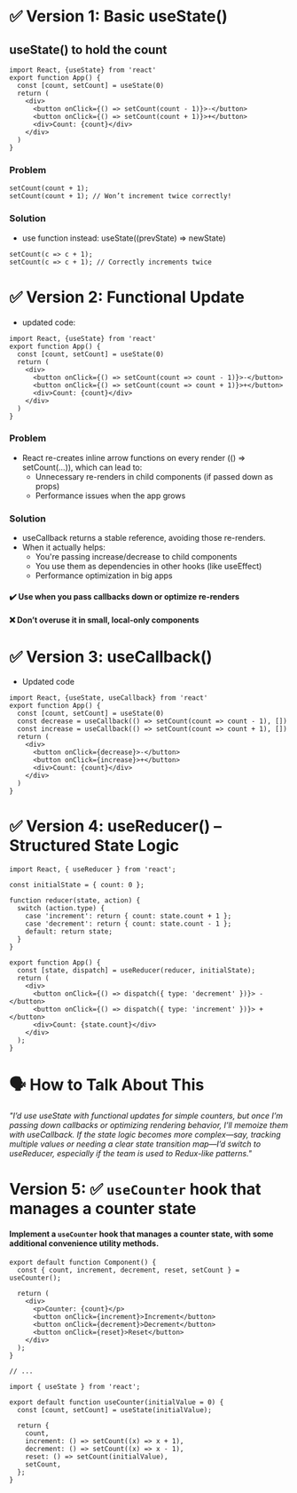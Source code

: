# ✅ Version 1: Basic useState()
## useState() to hold the count

```tsx
import React, {useState} from 'react'
export function App() {
  const [count, setCount] = useState(0)
  return (
    <div>
      <button onClick={() => setCount(count - 1)}>-</button>
      <button onClick={() => setCount(count + 1)}>+</button>
      <div>Count: {count}</div>
    </div>
  )
}
```

### Problem

```tsx
setCount(count + 1);
setCount(count + 1); // Won’t increment twice correctly!
```

### Solution
* use function instead: useState((prevState) => newState)

```
setCount(c => c + 1);
setCount(c => c + 1); // Correctly increments twice
```

# ✅ Version 2: Functional Update
* updated code:

```tsx
import React, {useState} from 'react'
export function App() {
  const [count, setCount] = useState(0)
  return (
    <div>
      <button onClick={() => setCount(count => count - 1)}>-</button>
      <button onClick={() => setCount(count => count + 1)}>+</button>
      <div>Count: {count}</div>
    </div>
  )
}
```

### Problem
* React re-creates inline arrow functions on every render (() => setCount(...)), which can lead to:
  * Unnecessary re-renders in child components (if passed down as props)
  * Performance issues when the app grows

### Solution
* useCallback returns a stable reference, avoiding those re-renders.
* When it actually helps:
  * You're passing increase/decrease to child components
  * You use them as dependencies in other hooks (like useEffect)
  * Performance optimization in big apps

#### ✔️ Use when you pass callbacks down or optimize re-renders
#### ❌ Don’t overuse it in small, local-only components

# ✅ Version 3: useCallback()

* Updated code
```tsx
import React, {useState, useCallback} from 'react'
export function App() {
  const [count, setCount] = useState(0)
  const decrease = useCallback(() => setCount(count => count - 1), [])
  const increase = useCallback(() => setCount(count => count + 1), [])
  return (
    <div>
      <button onClick={decrease}>-</button>
      <button onClick={increase}>+</button>
      <div>Count: {count}</div>
    </div>
  )
}
```
# ✅ Version 4: useReducer() – Structured State Logic

```tsx
import React, { useReducer } from 'react';

const initialState = { count: 0 };

function reducer(state, action) {
  switch (action.type) {
    case 'increment': return { count: state.count + 1 };
    case 'decrement': return { count: state.count - 1 };
    default: return state;
  }
}

export function App() {
  const [state, dispatch] = useReducer(reducer, initialState);
  return (
    <div>
      <button onClick={() => dispatch({ type: 'decrement' })}> - </button>
      <button onClick={() => dispatch({ type: 'increment' })}> + </button>
      <div>Count: {state.count}</div>
    </div>
  );
}
```

# 🗣️ How to Talk About This

*"I’d use useState with functional updates for simple counters, but once I’m passing down callbacks or optimizing rendering behavior, I’ll memoize them with useCallback. If the state logic becomes more complex—say, tracking multiple values or needing a clear state transition map—I’d switch to useReducer, especially if the team is used to Redux-like patterns."*


# Version 5: ✅ `useCounter` hook that manages a counter state

#### Implement a `useCounter` hook that manages a counter state, with some additional convenience utility methods.

```tsx
export default function Component() {
  const { count, increment, decrement, reset, setCount } = useCounter();

  return (
    <div>
      <p>Counter: {count}</p>
      <button onClick={increment}>Increment</button>
      <button onClick={decrement}>Decrement</button>
      <button onClick={reset}>Reset</button>
    </div>
  );
}

// ...

import { useState } from 'react';

export default function useCounter(initialValue = 0) {
  const [count, setCount] = useState(initialValue);

  return {
    count,
    increment: () => setCount((x) => x + 1),
    decrement: () => setCount((x) => x - 1),
    reset: () => setCount(initialValue),
    setCount,
  };
}

```




